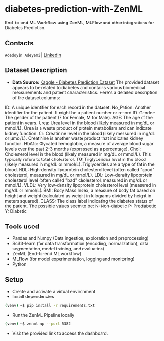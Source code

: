 # diabetes-prediction-with-ZenML
End-to-end ML Workflow using ZenML, MLFlow and other integrations for Diabetes Prediction.

## Contacts
`Adedoyin Adeyemi` | [LinkedIn](https://www.linkedin.com/in/adedoyin-adeyemi-a7827b160/)

## Dataset Description
- **Data Source:** [Kaggle - Diabetes Prediction Dataset](https://www.kaggle.com/datasets/marshalpatel3558/diabetes-prediction-dataset-legit-dataset)
The provided dataset appears to be related to diabetes and contains various biomedical measurements and patient characteristics. Here's a detailed description of the dataset columns:

ID: A unique identifier for each record in the dataset.
No_Pation: Another identifier for the patient. It might be a patient number or record ID.
Gender: The gender of the patient (F for Female, M for Male).
AGE: The age of the patient in years.
Urea: Urea level in the blood (likely measured in mg/dL or mmol/L). Urea is a waste product of protein metabolism and can indicate kidney function.
Cr: Creatinine level in the blood (likely measured in mg/dL or µmol/L). Creatinine is another waste product that indicates kidney function.
HbA1c: Glycated hemoglobin, a measure of average blood sugar levels over the past 2-3 months (expressed as a percentage).
Chol: Cholesterol level in the blood (likely measured in mg/dL or mmol/L). This typically refers to total cholesterol.
TG: Triglycerides level in the blood (likely measured in mg/dL or mmol/L). Triglycerides are a type of fat in the blood.
HDL: High-density lipoprotein cholesterol level (often called "good" cholesterol, measured in mg/dL or mmol/L).
LDL: Low-density lipoprotein cholesterol level (often called "bad" cholesterol, measured in mg/dL or mmol/L).
VLDL: Very low-density lipoprotein cholesterol level (measured in mg/dL or mmol/L).
BMI: Body Mass Index, a measure of body fat based on height and weight (calculated as weight in kilograms divided by height in meters squared).
CLASS: The class label indicating the diabetes status of the patient. The possible values seem to be:
N: Non-diabetic
P: Prediabetic
Y: Diabetic

## Tools used
- Pandas and Numpy (Data ingestion, exploration and preprocessing)
- Scikit-learn (for data transformation (encoding, normalization), data segmentation, model training, and evaluation)
- ZenML (End-to-end ML workflow)
- MLFlow (for model experimentation, logging and monitoring)
- Python

## Setup
- Create and activate a virtual environment
- Install dependencies
```bash
(venv) ~$ pip install -r requirements.txt
```

- Run the ZenML Pipeline locally
```bash
(venv) ~$ zenml up --port 5382
```

- Visit the provided link to access the dashboard.
